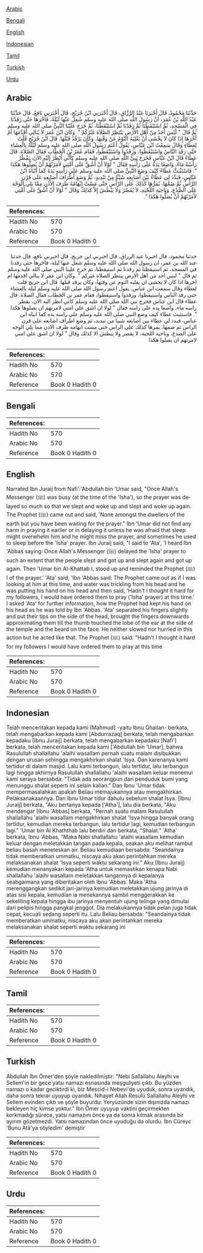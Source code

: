 [Arabic](#arabic)

[Bengali](#bengali)

[English](#english)

[Indonesian](#indonesian)

[Tamil](#tamil)

[Turkish](#turkish)

[Urdu](#urdu)

## Arabic


<div dir="rtl" lang="ar" style={{fontSize:'larger',backgroundColor:'#f8f9fa',padding:20}}>
حَدَّثَنَا مَحْمُودٌ، قَالَ أَخْبَرَنَا عَبْدُ الرَّزَّاقِ، قَالَ أَخْبَرَنِي ابْنُ جُرَيْجٍ، قَالَ أَخْبَرَنِي نَافِعٌ، قَالَ حَدَّثَنَا عَبْدُ اللَّهِ بْنُ عُمَرَ، أَنَّ رَسُولَ اللَّهِ صلى الله عليه وسلم شُغِلَ عَنْهَا لَيْلَةً، فَأَخَّرَهَا حَتَّى رَقَدْنَا فِي الْمَسْجِدِ، ثُمَّ اسْتَيْقَظْنَا ثُمَّ رَقَدْنَا ثُمَّ اسْتَيْقَظْنَا، ثُمَّ خَرَجَ عَلَيْنَا النَّبِيُّ صلى الله عليه وسلم ثُمَّ قَالَ ‏"‏ لَيْسَ أَحَدٌ مِنْ أَهْلِ الأَرْضِ يَنْتَظِرُ الصَّلاَةَ غَيْرُكُمْ ‏"‏‏.‏ وَكَانَ ابْنُ عُمَرَ لاَ يُبَالِي أَقَدَّمَهَا أَمْ أَخَّرَهَا إِذَا كَانَ لاَ يَخْشَى أَنْ يَغْلِبَهُ النَّوْمُ عَنْ وَقْتِهَا، وَكَانَ يَرْقُدُ قَبْلَهَا‏.‏ قَالَ ابْنُ جُرَيْجٍ قُلْتُ لِعَطَاءٍ وَقَالَ سَمِعْتُ ابْنَ عَبَّاسٍ، يَقُولُ أَعْتَمَ رَسُولُ اللَّهِ صلى الله عليه وسلم لَيْلَةً بِالْعِشَاءِ حَتَّى رَقَدَ النَّاسُ وَاسْتَيْقَظُوا، وَرَقَدُوا وَاسْتَيْقَظُوا، فَقَامَ عُمَرُ بْنُ الْخَطَّابِ فَقَالَ الصَّلاَةَ‏.‏ قَالَ عَطَاءٌ قَالَ ابْنُ عَبَّاسٍ فَخَرَجَ نَبِيُّ اللَّهِ صلى الله عليه وسلم كَأَنِّي أَنْظُرُ إِلَيْهِ الآنَ، يَقْطُرُ رَأْسُهُ مَاءً، وَاضِعًا يَدَهُ عَلَى رَأْسِهِ فَقَالَ ‏"‏ لَوْلاَ أَنْ أَشُقَّ عَلَى أُمَّتِي لأَمَرْتُهُمْ أَنْ يُصَلُّوهَا هَكَذَا ‏"‏‏.‏ فَاسْتَثْبَتُّ عَطَاءً كَيْفَ وَضَعَ النَّبِيُّ صلى الله عليه وسلم عَلَى رَأْسِهِ يَدَهُ كَمَا أَنْبَأَهُ ابْنُ عَبَّاسٍ، فَبَدَّدَ لِي عَطَاءٌ بَيْنَ أَصَابِعِهِ شَيْئًا مِنْ تَبْدِيدٍ، ثُمَّ وَضَعَ أَطْرَافَ أَصَابِعِهِ عَلَى قَرْنِ الرَّأْسِ ثُمَّ ضَمَّهَا، يُمِرُّهَا كَذَلِكَ عَلَى الرَّأْسِ حَتَّى مَسَّتْ إِبْهَامُهُ طَرَفَ الأُذُنِ مِمَّا يَلِي الْوَجْهَ عَلَى الصُّدْغِ، وَنَاحِيَةِ اللِّحْيَةِ، لاَ يُقَصِّرُ وَلاَ يَبْطُشُ إِلاَّ كَذَلِكَ وَقَالَ ‏"‏ لَوْلاَ أَنْ أَشُقَّ عَلَى أُمَّتِي لأَمَرْتُهُمْ أَنْ يُصَلُّوا هَكَذَا ‏"‏‏.‏
</div>
<div style={{backgroundColor:'#f8f9fa',padding:20, marginBottom: 10}}><table> <thead> <tr> <th>References:</th> <th></th> </tr> </thead> <tbody><tr><td>Hadith No</td><td>570</td></tr><tr><td>Arabic No</td><td>570</td></tr><tr><td>Reference</td><td>Book 0 Hadith 0</td></tr></tbody></table></div>


<div dir="rtl" lang="ar" style={{fontSize:'larger',backgroundColor:'#f8f9fa',padding:20}}>
حدثنا محمود، قال اخبرنا عبد الرزاق، قال اخبرني ابن جريج، قال اخبرني نافع، قال حدثنا عبد الله بن عمر، ان رسول الله صلى الله عليه وسلم شغل عنها ليلة، فاخرها حتى رقدنا في المسجد، ثم استيقظنا ثم رقدنا ثم استيقظنا، ثم خرج علينا النبي صلى الله عليه وسلم ثم قال " ليس احد من اهل الارض ينتظر الصلاة غيركم ". وكان ابن عمر لا يبالي اقدمها ام اخرها اذا كان لا يخشى ان يغلبه النوم عن وقتها، وكان يرقد قبلها. قال ابن جريج قلت لعطاء وقال سمعت ابن عباس، يقول اعتم رسول الله صلى الله عليه وسلم ليلة بالعشاء حتى رقد الناس واستيقظوا، ورقدوا واستيقظوا، فقام عمر بن الخطاب فقال الصلاة. قال عطاء قال ابن عباس فخرج نبي الله صلى الله عليه وسلم كاني انظر اليه الان، يقطر راسه ماء، واضعا يده على راسه فقال " لولا ان اشق على امتي لامرتهم ان يصلوها هكذا ". فاستثبت عطاء كيف وضع النبي صلى الله عليه وسلم على راسه يده كما انباه ابن عباس، فبدد لي عطاء بين اصابعه شييا من تبديد، ثم وضع اطراف اصابعه على قرن الراس ثم ضمها، يمرها كذلك على الراس حتى مست ابهامه طرف الاذن مما يلي الوجه على الصدغ، وناحية اللحية، لا يقصر ولا يبطش الا كذلك وقال " لولا ان اشق على امتي لامرتهم ان يصلوا هكذا
</div>
<div style={{backgroundColor:'#f8f9fa',padding:20, marginBottom: 10}}><table> <thead> <tr> <th>References:</th> <th></th> </tr> </thead> <tbody><tr><td>Hadith No</td><td>570</td></tr><tr><td>Arabic No</td><td>570</td></tr><tr><td>Reference</td><td>Book 0 Hadith 0</td></tr></tbody></table></div>

## Bengali


<div dir="ltr" lang="bn" style={{fontSize:'larger',backgroundColor:'#f8f9fa',padding:20}}>

</div>
<div style={{backgroundColor:'#f8f9fa',padding:20, marginBottom: 10}}><table> <thead> <tr> <th>References:</th> <th></th> </tr> </thead> <tbody><tr><td>Hadith No</td><td>570</td></tr><tr><td>Arabic No</td><td>570</td></tr><tr><td>Reference</td><td>Book 0 Hadith 0</td></tr></tbody></table></div>

## English


<div dir="ltr" lang="en" style={{fontSize:'larger',backgroundColor:'#f8f9fa',padding:20}}>
Narrated Ibn Juraij from Nafi':'Abdullah bin 'Umar said, "Once Allah's Messenger (ﷺ) was busy (at the time of the 'Isha'), so the prayer was delayed so much so that we slept and woke up and slept and woke up again. The Prophet (ﷺ) came out and said, 'None amongst the dwellers of the earth but you have been waiting for the prayer." Ibn 'Umar did not find any harm in praying it earlier or in delaying it unless he was afraid that sleep might overwhelm him and he might miss the prayer, and sometimes he used to sleep before the 'Isha' prayer. Ibn Juraij said, "I said to 'Ata', 'I heard Ibn 'Abbas saying: Once Allah's Messenger (ﷺ) delayed the 'Isha' prayer to such an extent that the people slept and got up and slept again and got up again. Then 'Umar bin Al-Khattab I, stood up and reminded the Prophet (ﷺ) I of the prayer.' 'Ata' said, 'Ibn 'Abbas said: The Prophet came out as if I was looking at him at this time, and water was trickling from his head and he was putting his hand on his head and then said, 'Hadn't I thought it hard for my followers, I would have ordered them to pray ('Isha' prayer) at this time.' I asked 'Ata' for further information, how the Prophet had kept his hand on his head as he was told by Ibn 'Abbas. 'Ata' separated his fingers slightly and put their tips on the side of the head, brought the fingers downwards approximating them till the thumb touched the lobe of the ear at the side of the temple and the beard on the face. He neither slowed nor hurried in this action but he acted like that. The Prophet (ﷺ) said: "Hadn't I thought it hard for my followers I would have ordered them to pray at this time
</div>
<div style={{backgroundColor:'#f8f9fa',padding:20, marginBottom: 10}}><table> <thead> <tr> <th>References:</th> <th></th> </tr> </thead> <tbody><tr><td>Hadith No</td><td>570</td></tr><tr><td>Arabic No</td><td>570</td></tr><tr><td>Reference</td><td>Book 0 Hadith 0</td></tr></tbody></table></div>

## Indonesian


<div dir="ltr" lang="id" style={{fontSize:'larger',backgroundColor:'#f8f9fa',padding:20}}>
Telah menceritakan kepada kami [Mahmud] -yaitu Ibnu Ghailan- berkata, telah mengabarkan kepada kami [Abdurrazaq] berkata, telah mengabarkan kepadaku [Ibnu Juraij] berkata, telah mengabarkan kepadaku [Nafi'] berkata, telah menceritakan kepada kami ['Abdullah bin 'Umar], bahwa Rasulullah shallallahu 'alaihi wasallam pernah suatu malam disibukkan dengan urusan sehingga mengakhirkan shalat 'Isya. Dan karenanya kami tertidur di dalam masjid. Lalu kami terbangun, lalu tertidur, lalu terbangun lagi hingga akhirnya Rasulullah shallallahu 'alaihi wasallam keluar menemui kami seraya bersabda: "Tidak ada seorangpun dari penduduk bumi yang menunggu shalat seperti ini selain kalian." Dan Ibnu 'Umar tidak mempermasalahkan apakah Beliau memajukannya atau mengakhirkan. Pelaksanakaannya. Dan Ibnu Umar tidur dahulu sebelum shalat Isya. [Ibnu Juraij] berkata, "Aku bertanya kepada ['Atha'], lalu dia berkata, "Aku mendengar [Ibnu 'Abbas] berkata, "Pernah suatu malam Rasulullah shallallahu 'alaihi wasallam mengakhirkan shalat 'Isya hingga banyak orang tertidur, kemudian mereka terbangun, lalu tertidur lagi, kemudian terbangun lagi." 'Umar bin Al Khaththab lalu berdiri dan berkata, "Shalat." 'Atha' berkata, Ibnu 'Abbas, "Maka Nabi shallallahu 'alaihi wasallam kemudian keluar dengan meletakkan tangan pada kepala, seakan aku melihat rambut beliau basah meneteskan air. Beliau kemudiaan bersabda: "Seandainya tidak memberatkan ummatku, niscaya aku akan perintahkan mereka melaksanakan shalat 'Isya seperti waktu sekarang ini." Aku (Ibnu Juraij) kemudian menanyakan kepada 'Atha untuk memastikan kenapa Nabi shallallahu 'alaihi wasallam meletakkan tangannya di kepalanya seabgaimana yang diberitakan oleh Ibnu 'Abbas. Maka 'Atha merenggangkan sedikit jari-jarinya kemudian meletakkan ujung jarinya di atas sisi kepala, kemudian ia menekannya sambil menggerakkan ke sekeliling kepala hingga ibu jarinya menyentuh ujung telinga yang dimulai dari pelipis hingga pangkal jenggot. Dia melakukannya tidak pelan juga tidak cepat, kecuali sedang seperti itu. Lalu Beliau bersabda: "Seandainya tidak memberatkan ummatku, niscaya aku akan perintahkan mereka melaksanakan shalat seperti waktu sekarang ini
</div>
<div style={{backgroundColor:'#f8f9fa',padding:20, marginBottom: 10}}><table> <thead> <tr> <th>References:</th> <th></th> </tr> </thead> <tbody><tr><td>Hadith No</td><td>570</td></tr><tr><td>Arabic No</td><td>570</td></tr><tr><td>Reference</td><td>Book 0 Hadith 0</td></tr></tbody></table></div>

## Tamil


<div dir="ltr" lang="ta" style={{fontSize:'larger',backgroundColor:'#f8f9fa',padding:20}}>

</div>
<div style={{backgroundColor:'#f8f9fa',padding:20, marginBottom: 10}}><table> <thead> <tr> <th>References:</th> <th></th> </tr> </thead> <tbody><tr><td>Hadith No</td><td>570</td></tr><tr><td>Arabic No</td><td>570</td></tr><tr><td>Reference</td><td>Book 0 Hadith 0</td></tr></tbody></table></div>

## Turkish


<div dir="ltr" lang="tr" style={{fontSize:'larger',backgroundColor:'#f8f9fa',padding:20}}>
Abdullah İbn Ömer'den şöyle nakledilmiştir: "Nebi Sallallahu Aleyhi ve Sellem'in bir gece yatsı namazı esnasında meşguliyeti çıktı. Bu yüzden namazı o kadar geciktirdi ki, biz Mescid-i Nebevi'de uyuduk, sonra uyandık, daha sonra tekrar uyuyup uyandık. Nihayet Allah Re­sulü Sallallahu Aleyhi ve Sellem evinden çıktı ve şöyle buyurdu: Yeryüzünde sizin dışınızda namazı bekleyen hiç kimse yoktur." İbn Ömer uyuyup vaktini geçirmekten korkmadığı sürece, yatsı namazını önce ya da sonra kılmak arasında bir ayırım gözetmezdi. Yatsı namazından önce uyuduğu da olurdu. İbn Cüreyc 'Bunu Atâ'ya söyledim' demiştir
</div>
<div style={{backgroundColor:'#f8f9fa',padding:20, marginBottom: 10}}><table> <thead> <tr> <th>References:</th> <th></th> </tr> </thead> <tbody><tr><td>Hadith No</td><td>570</td></tr><tr><td>Arabic No</td><td>570</td></tr><tr><td>Reference</td><td>Book 0 Hadith 0</td></tr></tbody></table></div>

## Urdu


<div dir="rtl" lang="ur" style={{fontSize:'larger',backgroundColor:'#f8f9fa',padding:20}}>

</div>
<div style={{backgroundColor:'#f8f9fa',padding:20, marginBottom: 10}}><table> <thead> <tr> <th>References:</th> <th></th> </tr> </thead> <tbody><tr><td>Hadith No</td><td>570</td></tr><tr><td>Arabic No</td><td>570</td></tr><tr><td>Reference</td><td>Book 0 Hadith 0</td></tr></tbody></table></div>